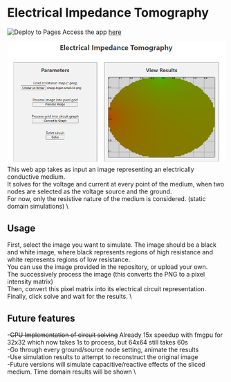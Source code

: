 # Electrical Impedance Tomography 
![Deploy to Pages](https://github.com/emilamaj/impedance/actions/workflows/node-react-pages.js.yml/badge.svg)
Access the app [here](https://emilamaj.github.io/impedance/)

![Electrical Impedance Tomography](/main_screenshot.png)
This web app takes as input an image representing an electrically conductive medium. \
It solves for the voltage and current at every point of the medium, when two nodes are selected as the voltage source and the ground. \
For now, only the resistive nature of the medium is considered. (static domain simulations) \

## Usage

First, select the image you want to simulate. The image should be a black and white image, where black represents regions of high resistance and white represents regions of low resistance. \
You can use the image provided in the repository, or upload your own. \
The successively process the image (this converts the PNG to a pixel intensity matrix) \
Then, convert this pixel matrix into its electrical circuit representation. \
Finally, click solve and wait for the results. \

## Future features

-~~GPU Implementation of circuit solving~~ Already 15x speedup with fmgpu for 32x32 which now takes 1s to process, but 64x64 still takes 60s \
-Go through every ground/source node setting, animate the results \
-Use simulation results to attempt to reconstruct the original image \
-Future versions will simulate capacitive/reactive effects of the sliced medium. Time domain results will be shown \
